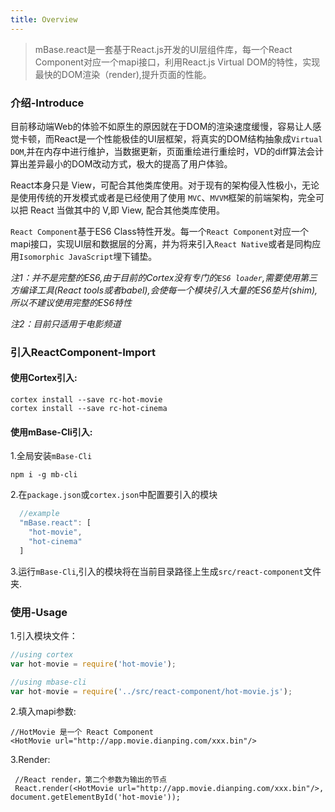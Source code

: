 ```yaml
---
title: Overview
---
```


> mBase.react是一套基于React.js开发的UI层组件库，每一个React Component对应一个mapi接口，利用React.js Virtual DOM的特性，实现最快的DOM渲染（render),提升页面的性能。

### 介绍-Introduce

  目前移动端Web的体验不如原生的原因就在于DOM的渲染速度缓慢，容易让人感觉卡顿，而React是一个性能极佳的UI层框架，将真实的DOM结构抽象成`Virtual DOM`,并在内存中进行维护，当数据更新，页面重绘进行重绘时，VD的diff算法会计算出差异最小的DOM改动方式，极大的提高了用户体验。   
   
  React本身只是 View，可配合其他类库使用。对于现有的架构侵入性极小，无论是使用传统的开发模式或者是已经使用了使用 `MVC`、`MVVM`框架的前端架构，完全可以把 React 当做其中的 V,即 View, 配合其他类库使用。

`React Component`基于ES6 Class特性开发。每一个`React Component`对应一个mapi接口，实现UI层和数据层的分离，并为将来引入`React Native`或者是同构应用`Isomorphic JavaScript`埋下铺垫。   

*注1：并不是完整的ES6,由于目前的Cortex没有专门的`ES6 loader`,需要使用第三方编译工具(React tools或者babel),会使每一个模块引入大量的ES6垫片(shim),所以不建议使用完整的ES6特性*   
  
*注2：目前只适用于电影频道*

### 引入ReactComponent-Import

#### 使用Cortex引入:

```shell
cortex install --save rc-hot-movie
cortex install --save rc-hot-cinema
```

#### 使用mBase-Cli引入:

1.全局安装`mBase-Cli`

```shell
npm i -g mb-cli

```
  
2.在`package.json`或`cortex.json`中配置要引入的模块

```javascript
  //example
  "mBase.react": [
    "hot-movie",
    "hot-cinema"
  ]
```

3.运行```mBase-Cli```,引入的模块将在当前目录路径上生成`src/react-component`文件夹.


### 使用-Usage

1.引入模块文件：
```javascript
//using cortex
var hot-movie = require('hot-movie');

//using mbase-cli
var hot-movie = require('../src/react-component/hot-movie.js');
```


2.填入mapi参数:
```javascipt
//HotMovie 是一个 React Component
<HotMovie url="http://app.movie.dianping.com/xxx.bin"/>

```

3.Render:
```
 //React render，第二个参数为输出的节点
 React.render(<HotMovie url="http://app.movie.dianping.com/xxx.bin"/>, document.getElementById('hot-movie')); 
```
